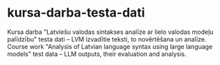 # kursa-darba-testa-dati
Kursa darba "Latviešu valodas sintakses analīze ar lielo valodas modeļu palīdzību" testa dati – LVM izvadītie teksti, to novērtēšana un analīze.<br>
Course work "Analysis of Latvian language syntax using large language models" test data – LLM outputs, their evaluation and analysis.
